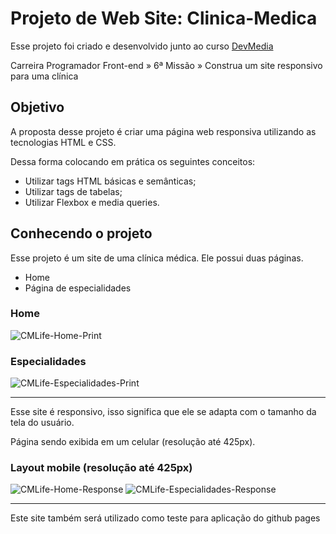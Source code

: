 # Projeto de Web Site: Clinica-Medica

Esse projeto foi criado e desenvolvido junto ao curso [DevMedia](https://www.devmedia.com.br/cursos/)

Carreira Programador Front-end » 6ª Missão » Construa um site responsivo para uma clínica

## Objetivo

A proposta desse projeto é criar uma página web responsiva utilizando as tecnologias HTML e CSS.

Dessa forma colocando em prática os seguintes conceitos:
<ul>
  <li>Utilizar tags HTML básicas e semânticas;</li>
  <li>Utilizar tags de tabelas;</li>
  <li>Utilizar Flexbox e media queries.</li>
</ul>

## Conhecendo o projeto

Esse projeto é um site de uma clínica médica. Ele possui duas páginas.
<ul>
  <li>Home</li>
  <li>Página de especialidades</li>
</ul>

<div>
  <h3>Home</h3>
  
  ![CMLife-Home-Print](https://user-images.githubusercontent.com/109807189/204552743-3a807758-ebda-4c2b-9c64-3fc980777457.png)
  
  <h3>Especialidades</h3>
  
  ![CMLife-Especialidades-Print](https://user-images.githubusercontent.com/109807189/204554330-cf79d93f-1b6f-4ea7-a544-ed8794f05d3a.png)
  
</div>

---

Esse site é responsivo, isso significa que ele se adapta com o tamanho da tela do usuário.

Página sendo exibida em um celular (resolução até 425px).

<div>
  <h3>Layout mobile (resolução até 425px)</h3>
  
  ![CMLife-Home-Response](https://user-images.githubusercontent.com/109807189/204559087-8bd685f4-beb1-4f8a-989d-fe653c2f2454.png)
   ![CMLife-Especialidades-Response](https://user-images.githubusercontent.com/109807189/204554554-7e1236f6-15aa-44fd-9321-30521b7e48b2.png)
  
</div>

---

Este site também será utilizado como teste para aplicação do github pages
